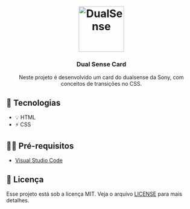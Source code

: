 <h1 align="center">
  <img alt="DualSense" src="https://gmedia.playstation.com/is/image/SIEPDC/dualsense-controller-image-block-01-ps5-26jun20?$1600px$" width="120px" />
</h1>

<h3 align="center">
  Dual Sense Card
</h3>

<p align="center">Neste projeto é desenvolvido um card do dualsense da Sony, com conceitos de transições no CSS.</p>

## 🚀 Tecnologias

- 💡 HTML
- ⚡ CSS 

## ✋🏻 Pré-requisitos

- [Visual Studio Code](https://code.visualstudio.com/)

## 📝 Licença

Esse projeto está sob a licença MIT. Veja o arquivo [LICENSE](LICENSE.md) para mais detalhes.
